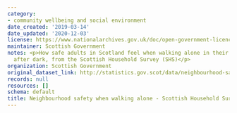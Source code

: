 ```yaml
---
category:
- community wellbeing and social environment
date_created: '2019-03-14'
date_updated: '2020-12-03'
license: https://www.nationalarchives.gov.uk/doc/open-government-licence/version/3/
maintainer: Scottish Government
notes: <p>How safe adults in Scotland feel when walking alone in their neighbourhood
  after dark, from the Scottish Household Survey (SHS)</p>
organization: Scottish Government
original_dataset_link: http://statistics.gov.scot/data/neighbourhood-safety-when-walking-alone---scottish-household-survey
records: null
resources: []
schema: default
title: Neighbourhood safety when walking alone - Scottish Household Survey
---
```

